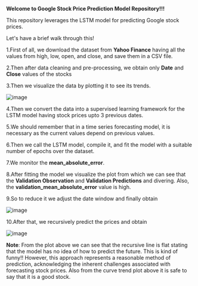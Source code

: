 **Welcome to Google Stock Price Prediction Model Repository!!!**

This repository leverages the LSTM model for predicting Google stock prices.

Let's have a brief walk through this!

1.First of all, we download the dataset from **Yahoo Finance** having all the values from high, low, open, and close, and save them in a CSV file.

2.Then after data cleaning and pre-processing, we obtain only **Date** and **Close** values of the stocks

3.Then we visualize the data by plotting it to see its trends.

![image](https://github.com/user-attachments/assets/4974b9d5-44ef-4e19-865c-da8e8dd634f0)

4.Then we convert the data into a supervised learning framework for the LSTM model having stock prices upto 3 previous dates.

5.We should remember that in a time series forecasting model, it is necessary as the current values depend on previous values.

6.Then we call the LSTM model, compile it, and fit the model with a suitable number of epochs over the dataset.

7.We monitor the **mean_absolute_error**.

8.After fitting the model we visualize the plot from which we can see that the **Validation Observation** and **Validation Predictions** and divering. Also, the **validation_mean_absolute_error** value is high.

9.So to reduce it we adjust the date window and finally obtain

![image](https://github.com/user-attachments/assets/22549959-5a26-4d0b-accf-6fecc151d349)

10.After that, we recursively predict the prices and obtain

![image](https://github.com/user-attachments/assets/9e45feee-e62f-498f-8e84-3c4bb7156f13)

**Note**: From the plot above we can see that the recursive line is flat stating that the model has no idea of how to predict the future. This is kind of funny!! However, this approach represents a reasonable method of prediction, acknowledging the inherent challenges associated with forecasting stock prices.
Also from the curve trend plot above it is safe to say that it is a good stock.
